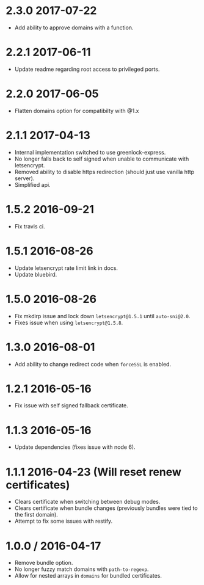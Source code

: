 2.3.0 2017-07-22
==================
  * Add ability to approve domains with a function.

2.2.1 2017-06-11
==================
  * Update readme regarding root access to privileged ports.

2.2.0 2017-06-05
==================
  * Flatten domains option for compatibilty with @1.x

2.1.1 2017-04-13
==================
  * Internal implementation switched to use greenlock-express.
  * No longer falls back to self signed when unable to communicate with letsencrypt.
  * Removed ability to disable https redirection (should just use vanilla http server).
  * Simplified api.

1.5.2 2016-09-21
==================
  * Fix travis ci.

1.5.1 2016-08-26
==================
  * Update letsencrypt rate limit link in docs.
  * Update bluebird.

1.5.0 2016-08-26
==================
  * Fix mkdirp issue and lock down `letsencrypt@1.5.1` until `auto-sni@2.0`.
  * Fixes issue when using `letsencrypt@1.5.8`.

1.3.0 2016-08-01
==================
  * Add ability to change redirect code when `forceSSL` is enabled.

1.2.1 2016-05-16
==================
  * Fix issue with self signed fallback certificate.

1.1.3 2016-05-16
==================
  * Update dependencies (fixes issue with node 6).

1.1.1 2016-04-23 (Will reset renew certificates)
==================
  * Clears certificate when switching between debug modes.
  * Clears certificate when bundle changes (previously bundles were tied to the first domain).
  * Attempt to fix some issues with restify.

1.0.0 / 2016-04-17
==================
  * Remove bundle option.
  * No longer fuzzy match domains with `path-to-regexp`.
  * Allow for nested arrays in `domains` for bundled certificates.
